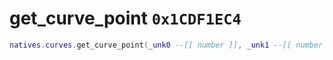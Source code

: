 # get_curve_point `0x1CDF1EC4`

```lua
natives.curves.get_curve_point(_unk0 --[[ number ]], _unk1 --[[ number ]], _unk2 --[[ number ]], _unk3 --[[ number ]])
```